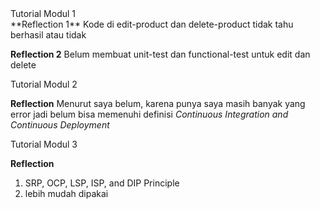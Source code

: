 <detail>
  <summary>Tutorial Modul 1</summary>
**Reflection 1**
Kode di edit-product dan delete-product tidak tahu berhasil atau tidak

**Reflection 2**
Belum membuat unit-test dan functional-test untuk edit dan delete
</detail>

<detail>
  <summary>Tutorial Modul 2</summary>
  
**Reflection**
Menurut saya belum, karena punya saya masih banyak yang error jadi belum bisa memenuhi definisi *Continuous Integration and Continuous Deployment*
</detail>

<detail>
  <summary>Tutorial Modul 3</summary>

**Reflection**
1) SRP, OCP, LSP, ISP, and DIP Principle
2) lebih mudah dipakai
</detail>
